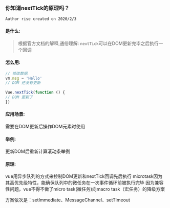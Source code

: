 ### 你知道nextTick的原理吗？

` Author rise created on 2020/2/3 `

#### 是什么:
> 根据官方文档的解释,通俗理解: `nextTick`可以在DOM更新完毕之后执行一个回调

#### 怎么用:
```javascript
// 修改数据 
vm.msg = 'Hello'
// DOM 还没有更新 
 
Vue.nextTick(function () { 
// DOM 更新了
})
```

#### 应用场景: 
需要在DOM更新后操作DOM元素时使用

#### 举例: 
更新DOM后重新计算滚动条举例
 
#### 原理: 
vue用异步队列的方式来控制DOM更新和nextTick回调先后执行 microtask因为其高优先级特性，能确保队列中的微任务在一次事件循环前被执行完毕 因为兼容性问题，vue不得不做了micro task(微任务)向macro task（宏任务）的降级方案 

方案依次是：setImmediate、MessageChannel、setTimeout
